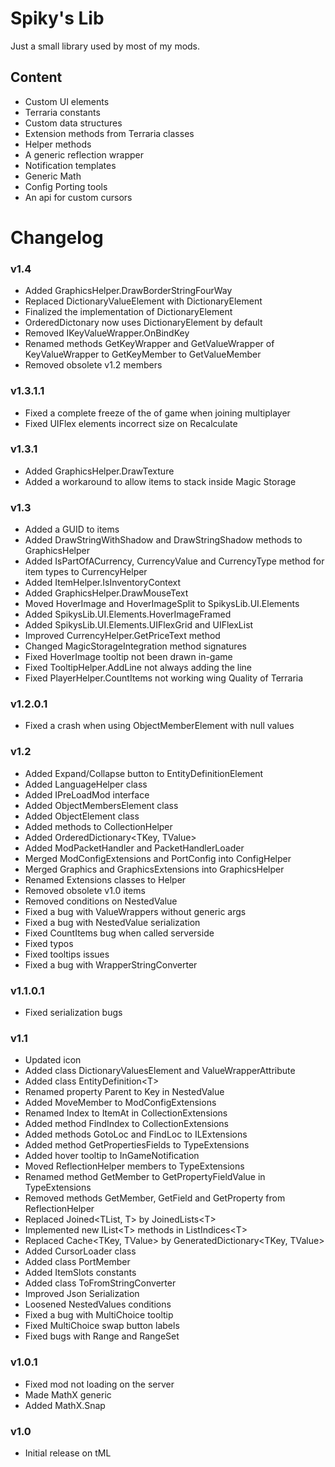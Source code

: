 # Spiky's Lib
Just a small library used by most of my mods.

## Content
- Custom UI elements
- Terraria constants
- Custom data structures
- Extension methods from Terraria classes
- Helper methods
- A generic reflection wrapper
- Notification templates
- Generic Math
- Config Porting tools
- An api for custom cursors

# Changelog

### v1.4
- Added GraphicsHelper.DrawBorderStringFourWay
- Replaced DictionaryValueElement with DictionaryElement
- Finalized the implementation of DictionaryElement
- OrderedDictonary now uses DictionaryElement by default
- Removed IKeyValueWrapper.OnBindKey
- Renamed methods GetKeyWrapper and GetValueWrapper of KeyValueWrapper to GetKeyMember to GetValueMember
- Removed obsolete v1.2 members

### v1.3.1.1
- Fixed a complete freeze of the of game when joining multiplayer
- Fixed UIFlex elements incorrect size on Recalculate

### v1.3.1
- Added GraphicsHelper.DrawTexture
- Added a workaround to allow items to stack inside Magic Storage

### v1.3
- Added a GUID to items
- Added DrawStringWithShadow and DrawStringShadow methods to GraphicsHelper
- Added IsPartOfACurrency, CurrencyValue and CurrencyType method for item types to CurrencyHelper
- Added ItemHelper.IsInventoryContext
- Added GraphicsHelper.DrawMouseText
- Moved HoverImage and HoverImageSplit to SpikysLib.UI.Elements
- Added SpikysLib.UI.Elements.HoverImageFramed
- Added SpikysLib.UI.Elements.UIFlexGrid and UIFlexList
- Improved CurrencyHelper.GetPriceText method
- Changed MagicStorageIntegration method signatures
- Fixed HoverImage tooltip not been drawn in-game
- Fixed TooltipHelper.AddLine not always adding the line
- Fixed PlayerHelper.CountItems not working wing Quality of Terraria

### v1.2.0.1
- Fixed a crash when using ObjectMemberElement with null values

### v1.2
- Added Expand/Collapse button to EntityDefinitionElement
- Added LanguageHelper class
- Added IPreLoadMod interface
- Added ObjectMembersElement class
- Added ObjectElement class
- Added methods to CollectionHelper
- Added OrderedDictionary\<TKey, TValue>
- Added ModPacketHandler and PacketHandlerLoader
- Merged ModConfigExtensions and PortConfig into ConfigHelper
- Merged Graphics and GraphicsExtensions into GraphicsHelper
- Renamed Extensions classes to Helper
- Removed obsolete v1.0 items
- Removed conditions on NestedValue
- Fixed a bug with ValueWrappers without generic args
- Fixed a bug with NestedValue serialization
- Fixed CountItems bug when called serverside
- Fixed typos
- Fixed tooltips issues
- Fixed a bug with WrapperStringConverter

### v1.1.0.1
- Fixed serialization bugs

### v1.1
- Updated icon
- Added class DictionaryValuesElement and ValueWrapperAttribute
- Added class EntityDefinition\<T>
- Renamed property Parent to Key in NestedValue
- Added MoveMember to ModConfigExtensions
- Renamed Index to ItemAt in CollectionExtensions
- Added method FindIndex to CollectionExtensions
- Added methods GotoLoc and FindLoc to ILExtensions
- Added method GetPropertiesFields to TypeExtensions
- Added hover tooltip to InGameNotification
- Moved ReflectionHelper members to TypeExtensions
- Renamed method GetMember to GetPropertyFieldValue in TypeExtensions
- Removed methods GetMember, GetField and GetProperty from ReflectionHelper
- Replaced Joined\<TList, T> by JoinedLists\<T>
- Implemented new IList\<T> methods in ListIndices\<T>
- Replaced Cache\<TKey, TValue> by GeneratedDictionary\<TKey, TValue>
- Added CursorLoader class
- Added class PortMember
- Added ItemSlots constants
- Added class ToFromStringConverter
- Improved Json Serialization
- Loosened NestedValues conditions
- Fixed a bug with MultiChoice tooltip
- Fixed MultiChoice swap button labels
- Fixed bugs with Range and RangeSet

### v1.0.1
- Fixed mod not loading on the server
- Made MathX generic
- Added MathX.Snap

### v1.0
- Initial release on tML
